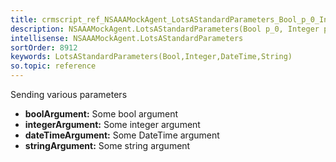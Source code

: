 ```yaml
---
title: crmscript_ref_NSAAAMockAgent_LotsAStandardParameters_Bool_p_0_Integer_p_1_DateTime_p_2_String_p_3
description: NSAAAMockAgent.LotsAStandardParameters(Bool p_0, Integer p_1, DateTime p_2, String p_3)
intellisense: NSAAAMockAgent.LotsAStandardParameters
sortOrder: 8912
keywords: LotsAStandardParameters(Bool,Integer,DateTime,String)
so.topic: reference
---
```



Sending various parameters



* **boolArgument:** Some bool argument
* **integerArgument:** Some integer argument
* **dateTimeArgument:** Some DateTime argument
* **stringArgument:** Some string argument


